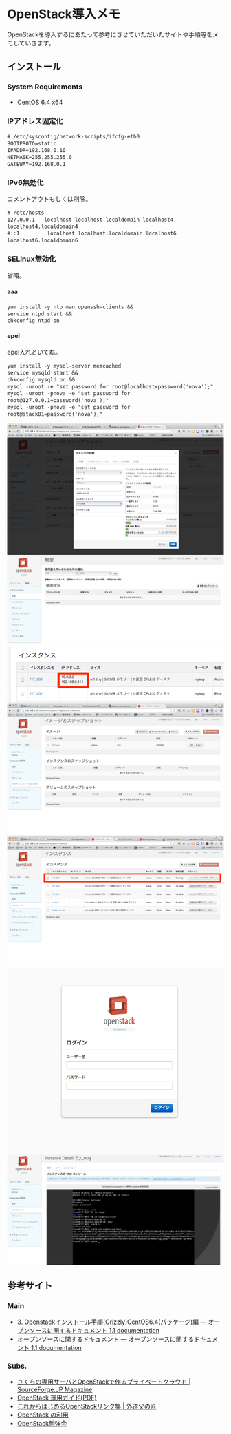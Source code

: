 # OpenStack導入メモ

OpenStackを導入するにあたって参考にさせていただいたサイトや手順等をメモしていきます。

## インストール

### System Requirements

- CentOS 6.4 x64

### IPアドレス固定化

```
# /etc/sysconfig/network-scripts/ifcfg-eth0
BOOTPROTO=static
IPADDR=192.168.0.10
NETMASK=255.255.255.0
GATEWAY=192.168.0.1
```

### IPv6無効化

コメントアウトもしくは削除。

```
# /etc/hosts
127.0.0.1   localhost localhost.localdomain localhost4 localhost4.localdomain4
#::1         localhost localhost.localdomain localhost6 localhost6.localdomain6
```

### SELinux無効化

省略。

#### aaa

```
yum install -y ntp man openssh-clients &&
service ntpd start &&
chkconfig ntpd on
```

#### epel

epel入れといてね。

```
yum install -y mysql-server memcached
service mysqld start &&
chkconfig mysqld on &&
mysql -uroot -e "set password for root@localhost=password('nova');"
mysql -uroot -pnova -e "set password for root@127.0.0.1=password('nova');"
mysql -uroot -pnova -e "set password for root@stack01=password('nova');"
```

![](img/create_instance.png)
![](img/dashboard.png)
![](img/float_ip.png)
![](img/images.png)
![](img/instance_active.png)
![](img/login.png)
![](img/serial.png)

## 参考サイト

### Main

- [3. Openstackインストール手順(Grizzly)CentOS6.4(パッケージ)編 —
オープンソースに関するドキュメント 1.1
documentation](http://oss.fulltrust.co.jp/doc/openstack_grizzly_centos64_yum/)
- [オープンソースに関するドキュメント — オープンソースに関するドキュメント 1.1
documentation](http://oss.fulltrust.co.jp/doc/index.html)

### Subs.

- [さくらの専用サーバとOpenStackで作るプライベートクラウド | SourceForge.JP Magazine](http://sourceforge.jp/magazine/12/09/18/1126211)
- [OpenStack 運用ガイド(PDF)](http://dream.daynight.jp/openstack/openstack-ops/openstack-ops-manual-local.pdf)
- [これからはじめるOpenStackリンク集 | 外道父の匠](http://blog.father.gedow.net/2013/02/19/openstack-links/)
- [OpenStack の利用](http://www.slideshare.net/yosshy/openstack-14884093)
- [OpenStack勉強会](http://www.slideshare.net/obara13/open-stack-16166193)
